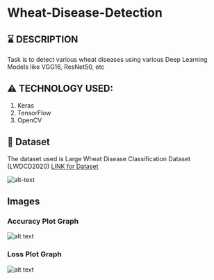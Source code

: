 # Wheat-Disease-Detection


## :hourglass: DESCRIPTION
Task is to detect various wheat diseases using various Deep Learning Models like VGG16, ResNet50, etc


## :warning: TECHNOLOGY USED:
1. Keras
2. TensorFlow
3. OpenCV


## :file_folder: Dataset
The dataset used is Large Wheat Disease Classification Dataset (LWDCD2020) 
[LINK for Dataset](https://drive.google.com/drive/folders/1XlwoD8xes1punAzlGSz8mluQXm-CXcOJ?usp=sharing)

![alt-text](https://github.com/lakshaygoyal425/Wheat-Disease-Detection/blob/main/Screenshot%20(61).png)

## Images

### Accuracy Plot Graph

![alt text](https://github.com/lakshaygoyal425/Wheat-Disease-Detection/blob/main/Accuracy%20Plot.png)

### Loss Plot Graph

![alt text](https://github.com/lakshaygoyal425/Wheat-Disease-Detection/blob/main/Loss%20Plot.png)
